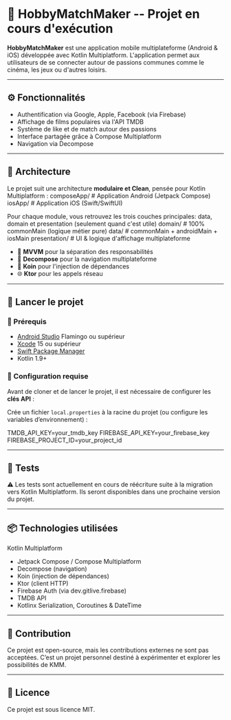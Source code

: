 # 🎯 HobbyMatchMaker -- Projet en cours d'exécution

**HobbyMatchMaker** est une application mobile multiplateforme (Android & iOS) développée avec Kotlin Multiplatform. L'application permet aux utilisateurs de se connecter autour de passions communes comme le cinéma, les jeux ou d'autres loisirs.

---

## ⚙️ Fonctionnalités

- Authentification via Google, Apple, Facebook (via Firebase)
- Affichage de films populaires via l'API TMDB
- Système de like et de match autour des passions
- Interface partagée grâce à Compose Multiplatform
- Navigation via Decompose

---

## 🧱 Architecture

Le projet suit une architecture **modulaire et Clean**, pensée pour Kotlin Multiplatform :
composeApp/ # Application Android (Jetpack Compose) 
iosApp/ # Application iOS (Swift/SwiftUI) 

Pour chaque module, vous retrouvez les trois couches principales: data, domain et presentation (seulement quand c'est utile)
domain/ # 100% commonMain (logique métier pure) 
data/ # commonMain + androidMain + iosMain 
presentation/ # UI & logique d'affichage multiplateforme


- 🧠 **MVVM** pour la séparation des responsabilités
- 🧩 **Decompose** pour la navigation multiplateforme
- 🧪 **Koin** pour l'injection de dépendances
- 🌐 **Ktor** pour les appels réseau

---

## 🚀 Lancer le projet

### 🧰 Prérequis

- [Android Studio](https://developer.android.com/studio) Flamingo ou supérieur
- [Xcode](https://developer.apple.com/xcode/) 15 ou supérieur
- [Swift Package Manager](https://www.swift.org/package-manager/)
- Kotlin 1.9+

### 🔑 Configuration requise

Avant de cloner et de lancer le projet, il est nécessaire de configurer les **clés API** :

Crée un fichier `local.properties` à la racine du projet (ou configure les variables d’environnement) :

TMDB_API_KEY=your_tmdb_key
FIREBASE_API_KEY=your_firebase_key
FIREBASE_PROJECT_ID=your_project_id

---

## 🧪 Tests

⚠️ Les tests sont actuellement en cours de réécriture suite à la migration vers Kotlin Multiplatform.
Ils seront disponibles dans une prochaine version du projet.

---

## 📦 Technologies utilisées
Kotlin Multiplatform

- Jetpack Compose / Compose Multiplatform
- Decompose (navigation)
- Koin (injection de dépendances)
- Ktor (client HTTP)
- Firebase Auth (via dev.gitlive.firebase)
- TMDB API
- Kotlinx Serialization, Coroutines & DateTime

---

## 🛑 Contribution
Ce projet est open-source, mais les contributions externes ne sont pas acceptées.
C’est un projet personnel destiné à expérimenter et explorer les possibilités de KMM.

---

## 📄 Licence
Ce projet est sous licence MIT.
